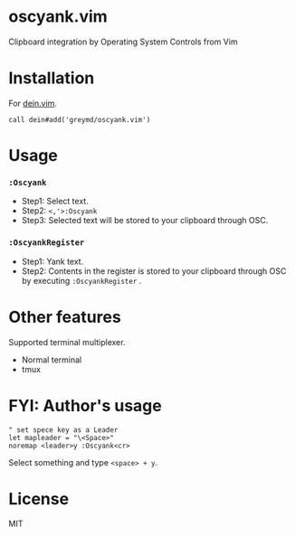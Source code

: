 oscyank.vim
==============

Clipboard integration by Operating System Controls from Vim

Installation
=============

For [dein.vim](https://github.com/Shougo/dein.vim).

```
call dein#add('greymd/oscyank.vim')
```

Usage
=============

### `:Oscyank`
* Step1: Select text.
* Step2: `<,'>:Oscyank`
* Step3: Selected text will be stored to your clipboard through OSC.

### `:OscyankRegister`
* Step1: Yank text.
* Step2: Contents in the register is stored to your clipboard through OSC by executing `:OscyankRegister` .

Other features
==============
Supported terminal multiplexer.
* Normal terminal
* tmux

FYI: Author's usage
=============

```
" set spece key as a Leader
let mapleader = "\<Space>"
noremap <leader>y :Oscyank<cr>
```

Select something and type `<space> + y`.

License
==============
MIT
